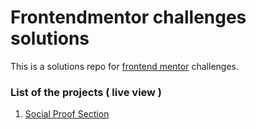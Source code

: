 # Frontendmentor challenges solutions
This is a solutions repo for [frontend mentor](https://www.frontendmentor.io/) challenges.



### List of the projects ( live view )

1. [Social Proof Section](https://social-proof-section-gules-zeta.vercel.app/)